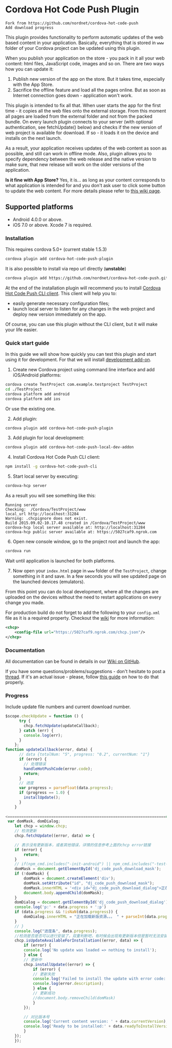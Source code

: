 # Cordova Hot Code Push Plugin

```
Fork from https://github.com/nordnet/cordova-hot-code-push
Add download progress
```

This plugin provides functionality to perform automatic updates of the web based content in your application. Basically, everything that is stored in `www` folder of your Cordova project can be updated using this plugin.

When you publish your application on the store - you pack in it all your web content: html files, JavaScript code, images and so on. There are two ways how you can update it:

1. Publish new version of the app on the store. But it takes time, especially with the App Store.
2. Sacrifice the offline feature and load all the pages online. But as soon as Internet connection goes down - application won't work.

This plugin is intended to fix all that. When user starts the app for the first time - it copies all the web files onto the external storage. From this moment all pages are loaded from the external folder and not from the packed bundle. On every launch plugin connects to your server (with optional authentication, see fetchUpdate() below) and checks if the new version of web project is available for download. If so - it loads it on the device and installs on the next launch.

As a result, your application receives updates of the web content as soon as possible, and still can work in offline mode. Also, plugin allows you to specify dependency between the web release and the native version to make sure, that new release will work on the older versions of the application.

**Is it fine with App Store?** Yes, it is... as long as your content corresponds to what application is intended for and you don't ask user to click some button to update the web content. For more details please refer to [this wiki page](https://github.com/nordnet/cordova-hot-code-push/wiki/App-Store-FAQ).

## Supported platforms

- Android 4.0.0 or above.
- iOS 7.0 or above. Xcode 7 is required.

### Installation

This requires cordova 5.0+ (current stable 1.5.3)

```sh
cordova plugin add cordova-hot-code-push-plugin
```

It is also possible to install via repo url directly (__unstable__)
```sh
cordova plugin add https://github.com/nordnet/cordova-hot-code-push.git
```

At the end of the installation plugin will recommend you to install [Cordova Hot Code Push CLI client](https://github.com/nordnet/cordova-hot-code-push-cli). This client will help you to:
- easily generate necessary configuration files;
- launch local server to listen for any changes in the web project and deploy new version immediately on the app.

Of course, you can use this plugin without the CLI client, but it will make your life easier.

### Quick start guide

In this guide we will show how quickly you can test this plugin and start using it for development. For that we will install [development add-on](https://github.com/nordnet/cordova-hot-code-push/wiki/Local-Development-Plugin).

1. Create new Cordova project using command line interface and add iOS/Android platforms:

  ```sh
  cordova create TestProject com.example.testproject TestProject
  cd ./TestProject
  cordova platform add android
  cordova platform add ios
  ```
  Or use the existing one.

2. Add plugin:

  ```sh
  cordova plugin add cordova-hot-code-push-plugin
  ```

3. Add plugin for local development:

  ```sh
  cordova plugin add cordova-hot-code-push-local-dev-addon
  ```

4. Install Cordova Hot Code Push CLI client:

  ```sh
  npm install -g cordova-hot-code-push-cli
  ```

5. Start local server by executing:

  ```sh
  cordova-hcp server
  ```

  As a result you will see something like this:
  ```
  Running server
  Checking:  /Cordova/TestProject/www
  local_url http://localhost:31284
  Warning: .chcpignore does not exist.
  Build 2015.09.02-10.17.48 created in /Cordova/TestProject/www
  cordova-hcp local server available at: http://localhost:31284
  cordova-hcp public server available at: https://5027caf9.ngrok.com
  ```

6. Open new console window, go to the project root and launch the app:

  ```sh
  cordova run
  ```

  Wait until application is launched for both platforms.

7. Now open your `index.html` page in `www` folder of the `TestProject`, change something in it and save. In a few seconds you will see updated page on the launched devices (emulators).

From this point you can do local development, where all the changes are uploaded on the devices without the need to restart applications on every change you made.

For production build do not forget to add the following to your `config.xml` file as it is a required property. Checkout the [wiki](https://github.com/nordnet/cordova-hot-code-push/wiki/Cordova-config-preferences) for more information:

```xml
<chcp>
    <config-file url="https://5027caf9.ngrok.com/chcp.json"/>
</chcp>
```

### Documentation

All documentation can be found in details in our [Wiki on GitHub](https://github.com/nordnet/cordova-hot-code-push/wiki).

If you have some questions/problems/suggestions - don't hesitate to post a [thread](https://github.com/nordnet/cordova-hot-code-push/issues). If it's an actual issue - please, follow [this guide](https://github.com/nordnet/cordova-hot-code-push/wiki/Issue-creation-guide) on how to do that properly.

### Progress

Include update file numbers and current download number.

```javascript
$scope.checkUpdate = function () {
      try {
        chcp.fetchUpdate(updateCallback);
      } catch (err) {
        console.log(err);
      }
    };
function updateCallback(error, data) {
	  // data {totalNum: "5", progress: "0.2", currentNum: "1"}
      if (error) {
        // 处理错误
        handleHotPushCode(error.code);
        return;
      }
      // 进度
      var progress = parseFloat(data.progress);
      if (progress == 1.0) {
        installUpdate();
      }
    }
    
<======================================================================>
 var domMask, domDialog;
    let chcp = window.chcp;
    // 检测更新
    chcp.fetchUpdate((error, data) => {

	// 表示没有更新版本，或者其他错误，详情的信息参考上面的chcp error链接
	if (error) {
	    return;
	}
	// if(npm_cmd.includes("-init-android") || npm_cmd.includes("-test-android")){
	domMask = document.getElementById('dj_code_push_download_mask');
	if (!domMask) {
	    domMask = document.createElement('div');
	    domMask.setAttribute("id", "dj_code_push_download_mask");
	    domMask.innerHTML = '<div id="dj_code_push_download_dialog">正在加载新版资源。。。 0%</div>';
	    document.body.appendChild(domMask);
	}
	domDialog = document.getElementById('dj_code_push_download_dialog');
	console.log('p:' + data.progress + ':p')
	if (data.progress && !isNaN(data.progress)) {
	    domDialog.innerHTML = "正在加载新版资源。。。 " + parseInt(data.progress * 100) + "%";
	}
	// }
	console.log("进度条", data.progress);
	//检测是否是否可以进行安装了，双重判断吧，有时候会出现有更新版本但是暂时无法安装的情况（也可以去掉这一层）
	chcp.isUpdateAvailableForInstallation((error, data) => {
	    if (error) {
		console.log('No update was loaded => nothing to install');
	    } else {
		// 更新中
		chcp.installUpdate((error) => {
		    if (error) {
			// 更新失败
			console.log('Failed to install the update with error code: ' + error.code);
			console.log(error.description);
		    } else {
			// 更新成功
			//document.body.removeChild(domMask)
		    }
		});

		// 对比版本号
		console.log('Current content version: ' + data.currentVersion);
		console.log('Ready to be installed:' + data.readyToInstallVersion);
	    }
	});
    });

```
